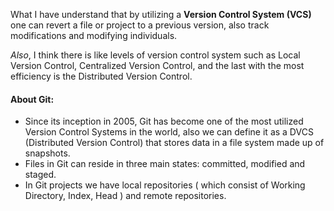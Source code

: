 What I have understand that by utilizing a **Version Control System (VCS)** one can revert a file or project to a previous version, also track modifications and modifying individuals.

*Also*, I think there is like levels of version control system such as Local Version Control, Centralized Version Control, and the last with the most efficiency is the Distributed Version Control.

#### About Git:
 - Since its inception in 2005, Git has become one of the most utilized Version Control Systems in the world, also we can define it as a DVCS (Distributed Version Control) that stores data in a file system made up of snapshots.
 - Files in Git can reside in three main states: committed, modified and staged.
 - In Git projects we have local repositories ( which consist of Working Directory, Index, Head ) and remote repositories.